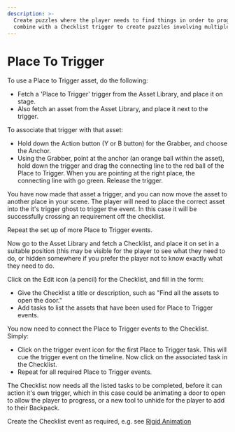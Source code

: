 ```yaml
---
description: >-
  Create puzzles where the player needs to find things in order to progress, and
  combine with a Checklist trigger to create puzzles involving multiple tasks.
---
```


# Place To Trigger

To use a Place to Trigger asset, do the following:

* Fetch a 'Place to Trigger' trigger from the Asset Library, and place it on stage.
* Also fetch an asset from the Asset Library, and place it next to the trigger.

To associate that trigger with that asset:

* Hold down the Action button (Y or B button) for the Grabber, and choose the Anchor.
* Using the Grabber, point at the anchor (an orange ball within the asset), hold down the trigger and drag the connecting line to the red ball of the Place to Trigger. When you are pointing at the right place, the connecting line with go green. Release the trigger.

You have now made that asset a trigger, and you can now move the asset to another place in your scene. The player will need to place the correct asset into the it's trigger ghost to trigger the event. In this case it will be successfully crossing an requirement off the checklist.

Repeat the set up of more Place to Trigger events.

Now go to the Asset Library and fetch a Checklist, and place it on set in a suitable position (this may be visible for the player to see what they need to do, or hidden somewhere if you prefer the player not to know exactly what they need to do.

Click on the Edit icon (a pencil) for the Checklist, and fill in the form:

* Give the Checklist a title or description, such as "Find all the assets to open the door."
* Add tasks to list the assets that have been used for Place to Trigger events.

You now need to connect the Place to Trigger events to the Checklist. Simply:

* Click on the trigger event icon for the first Place to Trigger task. This will cue the trigger event on the timeline. Now click on the associated task in the Checklist.
* Repeat for all required  Place to Trigger events.

The Checklist now needs all the listed tasks to be completed, before it can action it's own trigger, which in this case could be animating a door to open to allow the player to progress, or a new tool to unhide for the player to add to their Backpack.

Create the Checklist event as required, e.g. see [Rigid Animation](../../animation/rigid-animation/)





&#x20;

